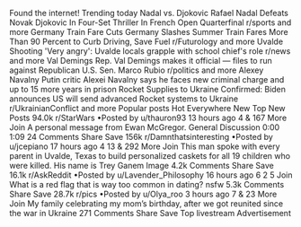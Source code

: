 Found the internet!
Trending today
Nadal vs. Djokovic
Rafael Nadal Defeats Novak Djokovic In Four-Set Thriller In French Open Quarterfinal
r/sports and more
Germany Train Fare Cuts
Germany Slashes Summer Train Fares More Than 90 Percent to Curb Driving, Save Fuel
r/Futurology and more
Uvalde Shooting
'Very angry': Uvalde locals grapple with school chief's role
r/news and more
Val Demings
Rep. Val Demings makes it official — files to run against Republican U.S. Sen. Marco Rubio
r/politics and more
Alexey Navalny
Putin critic Alexei Navalny says he faces new criminal charge and up to 15 more years in prison
Rocket Supplies to Ukraine
Confirmed: Biden announces US will send advanced Rocket systems to Ukraine
r/UkrainianConflict and more
Popular posts
Hot
Everywhere
New
Top
New Posts
94.0k
r/StarWars
•Posted by
u/thauron93
13 hours ago
4
& 167 More
Join
A personal message from Ewan McGregor.
General Discussion
0:00
1:09
24 Comments
Share
Save
156k
r/Damnthatsinteresting
•Posted by
u/jcepiano
17 hours ago
4
13
& 292 More
Join
This man spoke with every parent in Uvalde, Texas to build personalized caskets for all 19 children who were killed. His name is Trey Ganem
Image
4.2k Comments
Share
Save
16.1k
r/AskReddit
•Posted by
u/Lavender_Philosophy
16 hours ago
6
2
5
Join
What is a red flag that is way too common in dating?
nsfw
5.3k Comments
Share
Save
28.7k
r/pics
•Posted by
u/Olya_roo
3 hours ago
7
& 23 More
Join
My family celebrating my mom’s birthday, after we got reunited since the war in Ukraine
271 Comments
Share
Save
Top livestream
Advertisement